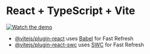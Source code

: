 # React + TypeScript + Vite

[![Watch the demo](https://www.youtube.com/watch?v=a8kOP15ZwCQ)](https://youtu.be/a8kOP15ZwCQ)

- [@vitejs/plugin-react](https://github.com/vitejs/vite-plugin-react/blob/main/packages/plugin-react/README.md) uses [Babel](https://babeljs.io/) for Fast Refresh
- [@vitejs/plugin-react-swc](https://github.com/vitejs/vite-plugin-react-swc) uses [SWC](https://swc.rs/) for Fast Refresh
